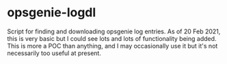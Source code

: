 # opsgenie-logdl
Script for finding and downloading opsgenie log entries.  As of 20 Feb 2021, this is very basic but I could see lots and lots of functionality being added.  This is more a POC than anything, and I may occasionally use it but it's not necessarily too useful at present.
